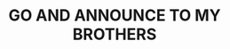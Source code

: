 ---
capo: 0
id: 0
lang: en-us
page: '131'
step: pre
subtitle: ''
tags: []
title: GO AND ANNOUNCE TO MY BROTHERS
---